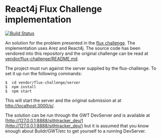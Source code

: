# React4j Flux Challenge implementation

[![Build Status](https://secure.travis-ci.org/react4j/react4j-flux-challenge.png?branch=master)](http://travis-ci.org/react4j/react4j-flux-challenge)

An solution for the problem presented in the [flux challenge](https://github.com/staltz/flux-challenge). The
implementation uses Arez and React4j. The source code has been vendored into this repository and the original
challenge can be read at [vendor/flux-challenge/README.md](vendor/flux-challenge/README.md).

The project must run against the server supplied by the flux-challenge. To set it up run the following commands:

    $  cd vendor/flux-challenge/server
    $  npm install
    $  npm start

This will start the server and the original submission at at [http://localhost:3000/s/](http://localhost:3000/s/).

The solution can be run through the GWT DevServer and is available at
[http://127.0.0.1:8888/sithtracker_dev/](http://127.0.0.1:8888/sithtracker_dev/) but it is assumed that you know
enough about Buildr/GWT/etc to get yourself to a running DevServer.

